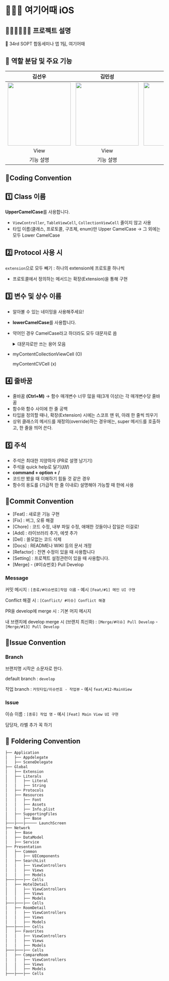 # 🏊🏻‍♂️ 여기어때 iOS

## 🙆🏻‍♀️🙅🏻‍♂️ 프로젝트 설명 
🌟 34rd SOPT 합동세미나 앱 1팀, 여기어때


## 🍎 역할 분담 및 주요 기능
| 김선우 | 김민성 | 정지원 |
| :--------: | :--------: | :--------: | 
| <img src="https://github.com/NOW-SOPT-APP1-YeogiEottae/YeogiEottae-iOS/assets/95562494/b9e5a7fb-c17f-488a-a16b-3fc509bafca8" width="200px"/> | <img src="https://github.com/NOW-SOPT-APP1-YeogiEottae/YeogiEottae-iOS/assets/95562494/b9e5a7fb-c17f-488a-a16b-3fc509bafca8" width="200px"/> | <img src="https://github.com/NOW-SOPT-APP1-YeogiEottae/YeogiEottae-iOS/assets/95562494/b9e5a7fb-c17f-488a-a16b-3fc509bafca8" width="200px"/> | 
| View | View | View | 
| 기능 설명 | 기능 설명 | 기능 설명 | 


## 📌Coding Convention
## 1️⃣ **Class 이름**

**UpperCamelCase**를 사용합니다.

- `ViewController`, `TableViewCell`, `CollectionViewCell` 줄이지 않고 사용
- 타입 이름(클래스, 프로토콜, 구조체, enum)만 Upper CamelCase
→ 그 외에는 모두 Lower CamelCase

## 2️⃣ **Protocol 사용 시**

`extension`으로 모두 빼기 : 하나의 extension에 프로토콜 하나씩

- 프로토콜에서 정의하는 메서드는 확장(Extension)을 통해 구현

## 3️⃣ **변수 및 상수 이름**

- 알아볼 수 있는 네이밍을 사용해주세요!
- **lowerCamelCase**를 사용합니다.
- 약어인 경우 CamelCase라고 하더라도 모두 대문자로 씀
  <details>
    <summary>대문자로만 쓰는 용어 모음</summary>
    <div>
    <br>
    - URL<br>
    - ID<br>
    - API<br>
    - 필요시 여기에 추가<br>
    </div>
    </details>
- myContentCollectionViewCell (O)
    
    myContentCVCell (x)
    

## **4️⃣ 줄바꿈**

- 줄바꿈 **(Ctrl+M)** → 함수 매개변수 너무 많을 때(3개 이상)는 각 매개변수당 줄바꿈
- 함수와 함수 사이에 한 줄 공백
- 타입을 정의할 때나, 확장(Extension) 시에는 스코프 맨 위, 아래 한 줄씩 띄우기
- 상위 클래스의 메서드를 재정의(override)하는 경우에는, super 메서드를 호출하고, 한 줄을 띄어 쓴다.

## **5️⃣ 주석**

- 주석은 최대한 지양하자 (PR로 설명 남기기)
- 주석을 quick help로 달기(**///**)
- **command + option + /**
- 코드만 봤을 때 이해하기 힘들 것 같은 경우
- 함수의 용도를 (가급적 한 줄 이내로) 설명해야 가능할 때 한에 사용

## 📌Commit Convention
- [Feat] : 새로운 기능 구현
- [Fix] : 버그, 오류 해결
- [Chore] : 코드 수정, 내부 파일 수정, 애매한 것들이나 잡일은 이걸로!
- [Add] : 라이브러리 추가, 에셋 추가
- [Del] : 쓸모없는 코드 삭제
- [Docs] : README나 WIKI 등의 문서 개정
- [Refactor] : 전면 수정이 있을 때 사용합니다
- [Setting] : 프로젝트 설정관련이 있을 때 사용합니다.
- [Merge] - {#이슈번호} Pull Develop

### Message

커밋 메시지 : `[종류/#이슈번호]작업 이름` - 예시 `[Feat/#1] 메인 UI 구현`

Conflict 해결 시 : `[Conflict/ #이슈] Conflict 해결`

PR을 develop에 merge 시 : 기본 머지 메시지

내 브랜치에 develop merge 시 (브랜치 최신화) : `[Merge/#이슈] Pull Develop` - `[Merge/#13] Pull Develop`
## 📌Issue Convention

### Branch

브랜치명 시작은 소문자로 한다.

default branch : `develop`

작업 branch : `커밋타입/이슈번호 - 작업뷰` - 예시 `feat/#12-MainView`

### Issue

이슈 이름 : `[종류] 작업 명` - 예시 `[Feat] Main View UI 구현`

담당자, 라벨 추가 꼭 하기

## 📂 Foldering Convention
```bash
├── Application
│   ├── Appdelegate
│   ├── SceneDelegate
├── Global
│   ├── Extension
│   ├── Literals
│   │   ├── Literal
│   │   ├── String
│   ├── Protocols
│   ├── Resources
│   │   ├── Font
│   │   ├── Assets
│   │   ├── Info.plist
│   ├── SupportingFiles
│   │   ├── Base
├───├───├───── LaunchScreen
├── Network
│   ├── Base
│   ├── DataModel
│   ├── Service
├── Presentation 
│   ├── Common
│   │   ├── UIComponents 
│   ├── SearchList
│   │   ├── ViewControllers
│   │   ├── Views
│   │   ├── Models
├───├───├── Cells
│   ├── HotelDetail
│   │   ├── ViewControllers
│   │   ├── Views
│   │   ├── Models
├───├───├── Cells
│   ├── RoomDetail
│   │   ├── ViewControllers
│   │   ├── Views
│   │   ├── Models
├───├───├── Cells
│   ├── Favorites
│   │   ├── ViewControllers
│   │   ├── Views
│   │   ├── Models
├───├───├── Cells
│   ├── CompareRoom
│   │   ├── ViewControllers
│   │   ├── Views
│   │   ├── Models
├───├───├── Cells
``` 
